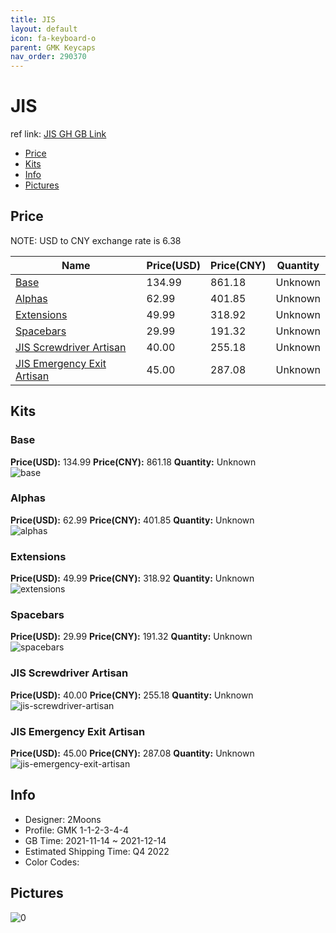 ```yaml
---
title: JIS 
layout: default
icon: fa-keyboard-o
parent: GMK Keycaps
nav_order: 290370
---
```


# JIS 

ref link: [JIS GH GB Link](https://geekhack.org/index.php?topic=115306.0)

* [Price](#price)
* [Kits](#kits)
* [Info](#info)
* [Pictures](#pictures)

## Price

NOTE: USD to CNY exchange rate is 6.38

| Name          | Price(USD)   |  Price(CNY) | Quantity |
| ------------- | ------------ |  ---------- | -------- |
|[Base](#base)|134.99|861.18|Unknown|
|[Alphas](#alphas)|62.99|401.85|Unknown|
|[Extensions](#extensions)|49.99|318.92|Unknown|
|[Spacebars](#spacebars)|29.99|191.32|Unknown|
|[JIS Screwdriver Artisan](#jis-screwdriver-artisan)|40.00|255.18|Unknown|
|[JIS Emergency Exit Artisan](#jis-emergency-exit-artisan)|45.00|287.08|Unknown|


## Kits
### Base  
**Price(USD):** 134.99	**Price(CNY):** 861.18	**Quantity:** Unknown  
<img src="{{ 'assets/images/gmk-keycaps/JIS/kits_pics/base.png' | relative_url }}" alt="base" class="image featured">

### Alphas  
**Price(USD):** 62.99	**Price(CNY):** 401.85	**Quantity:** Unknown  
<img src="{{ 'assets/images/gmk-keycaps/JIS/kits_pics/alphas.png' | relative_url }}" alt="alphas" class="image featured">

### Extensions  
**Price(USD):** 49.99	**Price(CNY):** 318.92	**Quantity:** Unknown  
<img src="{{ 'assets/images/gmk-keycaps/JIS/kits_pics/extensions.png' | relative_url }}" alt="extensions" class="image featured">

### Spacebars  
**Price(USD):** 29.99	**Price(CNY):** 191.32	**Quantity:** Unknown  
<img src="{{ 'assets/images/gmk-keycaps/JIS/kits_pics/spacebars.png' | relative_url }}" alt="spacebars" class="image featured">

### JIS Screwdriver Artisan  
**Price(USD):** 40.00	**Price(CNY):** 255.18	**Quantity:** Unknown  
<img src="{{ 'assets/images/gmk-keycaps/JIS/kits_pics/jis-screwdriver-artisan.png' | relative_url }}" alt="jis-screwdriver-artisan" class="image featured">

### JIS Emergency Exit Artisan  
**Price(USD):** 45.00	**Price(CNY):** 287.08	**Quantity:** Unknown  
<img src="{{ 'assets/images/gmk-keycaps/JIS/kits_pics/jis-emergency-exit-artisan.png' | relative_url }}" alt="jis-emergency-exit-artisan" class="image featured">

## Info
* Designer: 2Moons  
* Profile: GMK 1-1-2-3-4-4  
* GB Time: 2021-11-14 ~ 2021-12-14  
* Estimated Shipping Time: Q4 2022  
* Color Codes:  


## Pictures  
<img src="{{ 'assets/images/gmk-keycaps/JIS/rendering_pics/0.jpg' | relative_url }}" alt="0" class="image featured">
